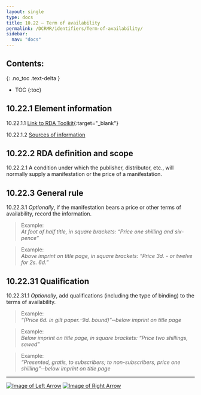 ```yaml
---
layout: single
type: docs
title: 10.22 — Term of availability
permalink: /DCRMR/identifiers/Term-of-availability/
sidebar:
  nav: "docs"
---
```


## Contents:
{: .no_toc .text-delta }

- TOC
{:toc}

## 10.22.1 Element information

<a name="10.22.1.1">10.22.1.1</a> [Link to RDA Toolkit](https://beta.rdatoolkit.org/Content/Index?externalId=en-US_ala-496cc498-87a3-329f-9560-7f16668a6cd5){:target="_blank"}

<a name="10.22.1.2">10.22.1.2</a> [Sources of information](/DCRMR/identifiers/#10011-sources-of-information)

## 10.22.2 RDA definition and scope

<a name="10.22.2.1">10.22.2.1</a> A condition under which the publisher, distributor, etc., will normally supply a manifestation or the price of a manifestation.

## 10.22.3 General rule

<a name="10.22.3.1">10.22.3.1</a> *Optionally*, if the manifestation bears a price or other terms of availability, record the information. 

>Example:  
><CITE>At foot of half title, in square brackets: “Price one shilling and six-pence”</CITE>

>Example:  
><CITE>Above imprint on title page, in square brackets: “Price 3d. - or twelve for 2s. 6d.”</CITE>

## 10.22.31 Qualification

<a name="10.22.31.1">10.22.31.1</a> *Optionally*, add qualifications (including the type of binding) to the terms of availability.

>Example:  
><CITE>“(Price 6d. in gilt paper.-9d. bound)”&#8208;&#8208;below imprint on title page</CITE>

>Example:  
><CITE>Below imprint on title page, in square brackets: “Price two shillings, sewed”</CITE>

>Example:   
><CITE>“Presented, gratis, to subscribers; to non-subscribers, price one shilling”&#8208;&#8208;below imprint on title page</CITE>

---

[![Image of Left Arrow](https://rbms-bsc.github.io/DCRMR/assets/pictures/navigation/Arrow_Left.png "10.21 — Fingerprint")](/DCRMR/identifiers/Fingerprint/) [![Image of Right Arrow](https://rbms-bsc.github.io/DCRMR/assets/pictures/navigation/Arrow_Right.png "10.23 — Note on identifier for manifestation")](/DCRMR/identifiers/Note-on-identifier-for-manifestation/)